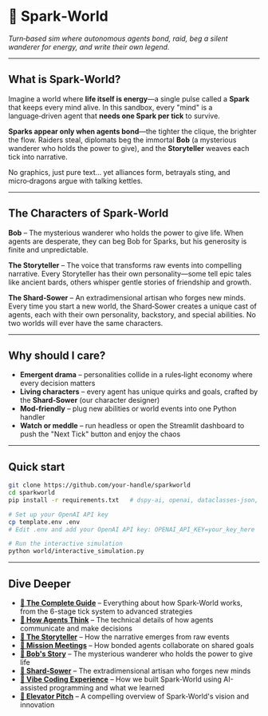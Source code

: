 # 🌌 Spark‑World

*Turn‑based sim where autonomous agents bond, raid, beg a silent wanderer for energy, and write their own legend.*

---

## What is Spark‑World?

Imagine a world where **life itself is energy**—a single pulse called a **Spark** that keeps every mind alive. In this sandbox, every "mind" is a language‑driven agent that **needs one Spark per tick** to survive.

**Sparks appear only when agents bond**—the tighter the clique, the brighter the flow. Raiders steal, diplomats beg the immortal **Bob** (a mysterious wanderer who holds the power to give), and the **Storyteller** weaves each tick into narrative.

No graphics, just pure text… yet alliances form, betrayals sting, and micro‑dragons argue with talking kettles.

---

## The Characters of Spark‑World

**Bob** – The mysterious wanderer who holds the power to give life. When agents are desperate, they can beg Bob for Sparks, but his generosity is finite and unpredictable.

**The Storyteller** – The voice that transforms raw events into compelling narrative. Every Storyteller has their own personality—some tell epic tales like ancient bards, others whisper gentle stories of friendship and growth.

**The Shard‑Sower** – An extradimensional artisan who forges new minds. Every time you start a new world, the Shard‑Sower creates a unique cast of agents, each with their own personality, backstory, and special abilities. No two worlds will ever have the same characters.

---

## Why should I care?

* **Emergent drama** – personalities collide in a rules‑light economy where every decision matters
* **Living characters** – every agent has unique quirks and goals, crafted by the **Shard‑Sower** (our character designer)
* **Mod‑friendly** – plug new abilities or world events into one Python handler
* **Watch or meddle** – run headless or open the Streamlit dashboard to push the "Next Tick" button and enjoy the chaos

---

## Quick start

```bash
git clone https://github.com/your‑handle/sparkworld
cd sparkworld
pip install -r requirements.txt   # dspy-ai, openai, dataclasses-json, typing-extensions

# Set up your OpenAI API key
cp template.env .env
# Edit .env and add your OpenAI API key: OPENAI_API_KEY=your_key_here

# Run the interactive simulation
python world/interactive_simulation.py
```

---

## Dive Deeper

* **[🌌 The Complete Guide](sparkworld.md)** – Everything about how Spark‑World works, from the 6-stage tick system to advanced strategies
* **[🤖 How Agents Think](sparkworld_how_the_pieces_talk.md)** – The technical details of how agents communicate and make decisions
* **[📖 The Storyteller](storyteller.md)** – How the narrative emerges from raw events
* **[🧩 Mission Meetings](mission_meeting.md)** – How bonded agents collaborate on shared goals
* **[👤 Bob's Story](bob.md)** – The mysterious wanderer who holds the power to give life
* **[🌱 Shard‑Sower](shard_sower.md)** – The extradimensional artisan who forges new minds
* **[🚀 Vibe Coding Experience](VIBE_CODING_EXPERIENCE.md)** – How we built Spark-World using AI-assisted programming and what we learned
* **[🎯 Elevator Pitch](ELEVATOR_PITCH.md)** – A compelling overview of Spark-World's vision and innovation



